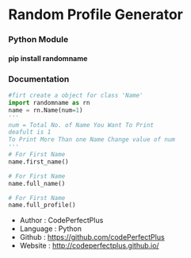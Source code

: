 # Random Profile Generator
### Python Module
#### pip install randomname

### Documentation
```python
#firt create a object for class 'Name'
import randomname as rn
name = rn.Name(num=1)
'''
num = Total No. of Name You Want To Print
deafult is 1
To Print More Than one Name Change value of num
'''
# For First Name
name.first_name()

# For First Name
name.full_name()

# For First Name
name.full_profile()
```

- Author  : CodePerfectPlus
- Language : Python
- Github : https://github.com/codePerfectPlus
- Website : http://codeperfectplus.github.io/